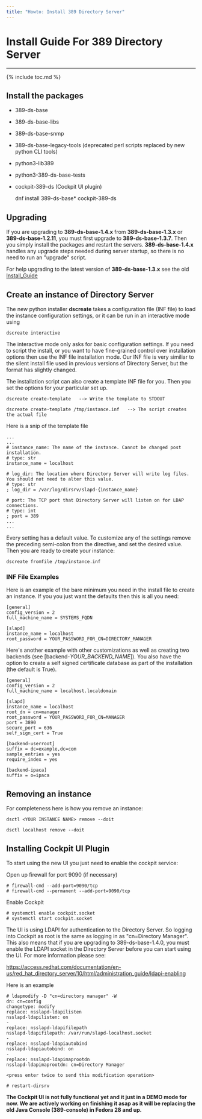 ```yaml
---
title: "Howto: Install 389 Directory Server"
---
```


# Install Guide For 389 Directory Server
---------------

{% include toc.md %}

## Install the packages

- 389-ds-base                         
- 389-ds-base-libs
- 389-ds-base-snmp
- 389-ds-base-legacy-tools (deprecated perl scripts replaced by new python CLI tools)
- python3-lib389
- python3-389-ds-base-tests
- cockpit-389-ds (Cockpit UI plugin)

    dnf install 389-ds-base* cockpit-389-ds

## Upgrading

If you are upgrading to **389-ds-base-1.4.x** from **389-ds-base-1.3.x** or **389-ds-base-1.2.11**, you must first upgrade to **389-ds-base-1.3.7**.  Then you simply install the packages and restart the servers.  **389-ds-base-1.4.x** handles any upgrade steps needed during server startup, so there is no need to run an "upgrade" script.

For help upgrading to the latest version of **389-ds-base-1.3.x** see the old [Install\_Guide](../legacy/install-guide.html)

## Create an instance of Directory Server

The new python installer **dscreate** takes a configuration file (INF file) to load the instance configuration settings, or it can be run in an interactive mode using 

    dscreate interactive

The interactive mode only asks for basic configuration settings.  If you need to script the install, or you want to have fine-grained control over installation options then use the INF file installation mode.  Our INF file is very similiar to the silent install file used in previous versions of Directory Server, but the format has slightly changed.

The installation script can also create a template INF file for you.  Then you set the options for your particular set up.

    dscreate create-template   --> Write the template to STDOUT

    dscreate create-template /tmp/instance.inf   --> The script creates the actual file

Here is a snip of the template file

    ...
    ...
    # instance_name: The name of the instance. Cannot be changed post installation.
    # type: str
    instance_name = localhost

    # log_dir: The location where Directory Server will write log files. You should not need to alter this value.
    # type: str
    ; log_dir = /var/log/dirsrv/slapd-{instance_name}

    # port: The TCP port that Directory Server will listen on for LDAP connections.
    # type: int
    ; port = 389
    ...
    ...

Every setting has a default value.  To customize any of the settings remove the preceding semi-colon from the directive, and set the desired value.  Then you are ready to create your instance:

    dscreate fromfile /tmp/instance.inf

### INF File Examples

Here is an example of the bare minimum you need in the install file to create an instance.  If you you just want the defaults then this is all you need:

    [general]
    config_version = 2
    full_machine_name = SYSTEMS_FQDN

    [slapd]
    instance_name = localhost
    root_password = YOUR_PASSWORD_FOR_CN=DIRECTORY_MANAGER


Here's another example with other customizations as well as creating two backends (see \[backend-*YOUR_BACKEND_NAME*\]).  You also have the option to create a self signed certificate database as part of the installation (the default is True).

    [general]
    config_version = 2
    full_machine_name = localhost.localdomain

    [slapd]
    instance_name = localhost
    root_dn = cn=manager
    root_password = YOUR_PASSWORD_FOR_CN=MANAGER
    port = 3890
    secure_port = 636
    self_sign_cert = True

    [backend-userroot]
    suffix = dc=example,dc=com
    sample_entries = yes
    require_index = yes

    [backend-ipaca]
    suffix = o=ipaca


## Removing an instance

For completeness here is how you remove an instance:

    dsctl <YOUR INSTANCE NAME> remove --doit

    dsctl localhost remove --doit


## Installing Cockpit UI Plugin

To start using the new UI you just need to enable the cockpit service:

Open up firewall for port 9090 (if necessary)

    # firewall-cmd --add-port=9090/tcp
    # firewall-cmd --permanent --add-port=9090/tcp

Enable Cockpit

    # systemctl enable cockpit.socket
    # systemctl start cockpit.socket

The UI is using LDAPI for authentication to the Directory Server.  So logging into Cockpit as root is the same as logging in as "cn=Directory Manager".  This also means that if you are upgrading to 389-ds-base-1.4.0, you must enable the LDAPI socket in the Directory Server before you can start using the UI.  For more information please see:

<https://access.redhat.com/documentation/en-us/red_hat_directory_server/10/html/administration_guide/ldapi-enabling>

Here is an example

    # ldapmodify -D "cn=directory manager" -W
    dn: cn=config
    changetype: modify
    replace: nsslapd-ldapilisten
    nsslapd-ldapilisten: on
    -
    replace: nsslapd-ldapifilepath
    nsslapd-ldapifilepath: /var/run/slapd-localhost.socket
    -
    replace: nsslapd-ldapiautobind
    nsslapd-ldapiautobind: on
    -
    replace: nsslapd-ldapimaprootdn
    nsslapd-ldapimaprootdn: cn=Directory Manager
    
    <press enter twice to send this modification operation>

    # restart-dirsrv

**The Cockpit UI is not fully functional yet and it just in a DEMO mode for now.  We are actively working on finishing it asap as it will be replacing the old Java Console (389-console) in Fedora 28 and up.**

